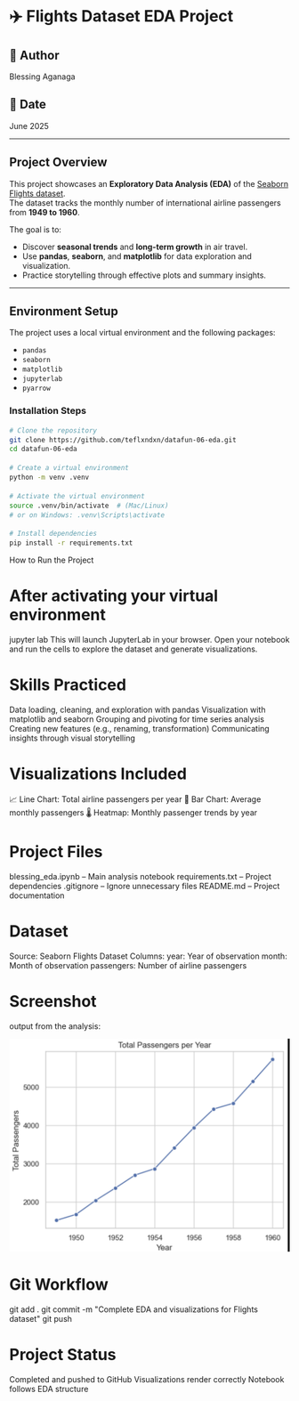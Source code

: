 # ✈️ Flights Dataset EDA Project

## 👤 Author
Blessing Aganaga

## 📅 Date
June 2025

---

## Project Overview

This project showcases an **Exploratory Data Analysis (EDA)** of the [Seaborn Flights dataset](https://github.com/mwaskom/seaborn-data/blob/master/flights.csv).  
The dataset tracks the monthly number of international airline passengers from **1949 to 1960**.

The goal is to:
- Discover **seasonal trends** and **long-term growth** in air travel.
- Use **pandas**, **seaborn**, and **matplotlib** for data exploration and visualization.
- Practice storytelling through effective plots and summary insights.

---

## Environment Setup

The project uses a local virtual environment and the following packages:

- `pandas`
- `seaborn`
- `matplotlib`
- `jupyterlab`
- `pyarrow`

### Installation Steps

```bash
# Clone the repository
git clone https://github.com/teflxndxn/datafun-06-eda.git
cd datafun-06-eda

# Create a virtual environment
python -m venv .venv

# Activate the virtual environment
source .venv/bin/activate  # (Mac/Linux)
# or on Windows: .venv\Scripts\activate

# Install dependencies
pip install -r requirements.txt
```
 How to Run the Project
 # After activating your virtual environment
jupyter lab
This will launch JupyterLab in your browser.
Open your notebook and run the cells to explore the dataset and generate visualizations.

 # Skills Practiced

Data loading, cleaning, and exploration with pandas
Visualization with matplotlib and seaborn
Grouping and pivoting for time series analysis
Creating new features (e.g., renaming, transformation)
Communicating insights through visual storytelling

 # Visualizations Included

📈 Line Chart: Total airline passengers per year
📅 Bar Chart: Average monthly passengers
🌡️ Heatmap: Monthly passenger trends by year


 # Project Files

blessing_eda.ipynb – Main analysis notebook
requirements.txt – Project dependencies
.gitignore – Ignore unnecessary files
README.md – Project documentation


 # Dataset

Source: Seaborn Flights Dataset
Columns:
year: Year of observation
month: Month of observation
passengers: Number of airline passengers


 # Screenshot

 output from the analysis:

![EDA Screenshot](images/tpy.png)




 # Git Workflow
git add .
git commit -m "Complete EDA and visualizations for Flights dataset"
git push


 # Project Status

Completed and pushed to GitHub
Visualizations render correctly
Notebook follows EDA structure